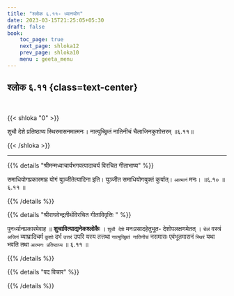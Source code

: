 ```yaml
---
title: "श्लोक ६.११- ध्यानयोग"
date: 2023-03-15T21:25:05+05:30
draft: false
book:
    toc_page: true
    next_page: shloka12
    prev_page: shloka10
    menu : geeta_menu
---
```




## श्लोक ६.११ {class=text-center}

<br/>

{{< shloka  "0"  >}}

शुचौ देशे प्रतिष्ठाप्य स्थिरमासनमात्मनः।
नात्युच्छ्रितं नातिनीचं चैलाजिनकुशोत्तरम् ॥६.११॥

{{< /shloka >}}

---


{{% details "श्रीमन्मध्वाचार्यभगवत्पादाचर्य विरचित  गीताभाष्य" %}}

समाधियोगप्रकारमाह योगं युञ्जीतेत्यादिना इति। युञ्जीत समाधियोगयुक्तं कुर्यात्।
`आत्मानं` मनः। ॥६.१० ॥६.११ ॥

{{% /details %}}



{{% details "श्रीराघवेन्द्रतीर्थविरचित गीताविवृत्तिः " %}}

पुनर्ध्यानप्रकारमेवाह ॥ **शुचावित्याद्यनेकश्लोकैः** । `शुचौ देशे`
मनःप्रसादहेतुभूत- देशोपलक्षणमेतत्‌ । `चेलं` वस्त्रं  `अजिनं` व्याघ्रादिचर्म
`कुशो` दर्भ `उत्तरं` उपरि यस्य तत्तथा `नात्युच्छ्रितं नातिनीचं` नसमासः
एवंभूतमासनं `स्थिरं` यथा भवति तथा `आत्मनः प्रतिष्ठाप्य` ॥ ६.११ ॥

{{% /details %}}



{{% details "पद विचार" %}}


{{% /details %}}
